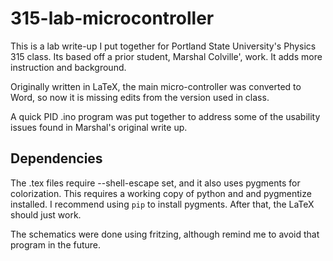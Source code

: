 315-lab-microcontroller
=======================

This is a lab write-up I put together for Portland State University's Physics 315 class.  Its based off a prior student, Marshal Colville', work.  It adds more instruction and background.  

Originally written in LaTeX, the main micro-controller was converted to Word, so now it is missing edits from the version used in class.

A quick PID .ino program was put together to address some of the usability issues found in Marshal's original write up.

## Dependencies  

The .tex files require --shell-escape set, and it also uses pygments for colorization.  This requires a working copy of python and and pygmentize installed. I recommend using `pip` to install pygments.   After that, the LaTeX should just work.

The schematics were done using fritzing, although remind me to avoid that program in the future.
